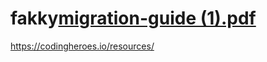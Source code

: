 # fakky[migration-guide (1).pdf](https://github.com/fakgbeng/fakky/files/8800887/migration-guide.1.pdf)
https://codingheroes.io/resources/
